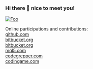 ### Hi there 👋 nice to meet you!

[![Foo](https://t4.ftcdn.net/jpg/01/01/97/41/240_F_101974188_JmL9UeRv9Vr5Xgy2mLYDy0p1cCKvixes.jpg)]()

Online participations and contributions:
</br>[github.com](github.com/Zelirian)
</br>[bitbucket.org](bitbucket.org/d_tedesco/)
</br>[bitbucket.org](bitbucket.org/TestER666/)
</br>[mql5.com](mql5.com/en/users/e.dantes)
</br>[codegrepper.com](codegrepper.com/profile/davide-tedesco)
</br>[codingame.com](codingame.com/profile/4f590ab05c0e893e003fd72cea68a8fc9372783)

<!--
**Zelirian/Zelirian** is a ✨ _special_ ✨ repository because its `README.md` (this file) appears on your GitHub profile.

Here are some ideas to get you started:

- 🔭 I’m currently working on ...
- 🌱 I’m currently learning ...
- 👯 I’m looking to collaborate on ...
- 🤔 I’m looking for help with ...
- 💬 Ask me about ...
- 📫 How to reach me: ...
- 😄 Pronouns: ...
- ⚡ Fun fact: ...
-->

